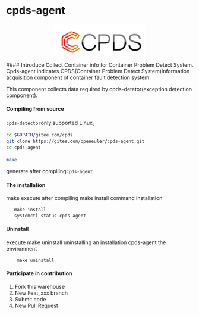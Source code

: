 # cpds-agent
<p align="center">
<a href="https://gitee.com/openeuler/Cpds"><img src="docs/images/cpds-icon.png" alt="banner" width="250px"></a>
</p>
#### Introduce
Collect Container info for Container Problem Detect System.
Cpds-agent indicates CPDS(Container Problem Detect System)Information acquisition component of container fault detection system

This component collects data required by cpds-detetor(exception detection component).
#### Compiling from source
`cpds-detector`only supported Linux。
```bash
cd $GOPATH/gitee.com/cpds
git clone https://gitee.com/openeuler/cpds-agent.git
cd cpds-agent

make
```
generate after compiling`cpds-agent`
#### The installation
make execute after compiling make install command installation
```
   make install
   systemctl status cpds-agent 
```
#### Uninstall
execute make uninstall uninstalling an installation cpds-agent the environment
```
    make uninstall
```
#### Participate in contribution
1.  Fork this warehouse
2.  New Feat_xxx branch
3.  Submit code
4.  New Pull Request
